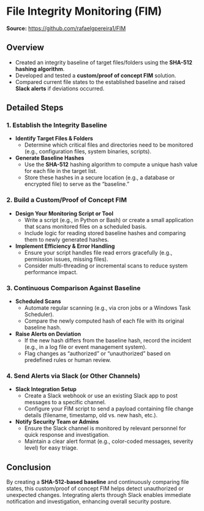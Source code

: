 <h1>File Integrity Monitoring (FIM)</h1>

<p>
  <strong>Source:</strong> 
  <a href="https://github.com/rafaelgpereira1/FIM">
    https://github.com/rafaelgpereira1/FIM
  </a>
</p>

<h2>Overview</h2>
<ul>
  <li>Created an integrity baseline of target files/folders using the <strong>SHA-512 hashing algorithm</strong>.</li>
  <li>Developed and tested a <strong>custom/proof of concept FIM</strong> solution.</li>
  <li>Compared current file states to the established baseline and raised <strong>Slack alerts</strong> if deviations occurred.</li>
</ul>

<h2>Detailed Steps</h2>

<h3>1. Establish the Integrity Baseline</h3>
<ul>
  <li>
    <strong>Identify Target Files & Folders</strong><br/>
    <ul>
      <li>Determine which critical files and directories need to be monitored (e.g., configuration files, system binaries, scripts).</li>
    </ul>
  </li>
  <li>
    <strong>Generate Baseline Hashes</strong><br/>
    <ul>
      <li>Use the <strong>SHA-512</strong> hashing algorithm to compute a unique hash value for each file in the target list.</li>
      <li>Store these hashes in a secure location (e.g., a database or encrypted file) to serve as the “baseline.”</li>
    </ul>
  </li>
</ul>

<h3>2. Build a Custom/Proof of Concept FIM</h3>
<ul>
  <li>
    <strong>Design Your Monitoring Script or Tool</strong><br/>
    <ul>
      <li>Write a script (e.g., in Python or Bash) or create a small application that scans monitored files on a scheduled basis.</li>
      <li>Include logic for reading stored baseline hashes and comparing them to newly generated hashes.</li>
    </ul>
  </li>
  <li>
    <strong>Implement Efficiency & Error Handling</strong><br/>
    <ul>
      <li>Ensure your script handles file read errors gracefully (e.g., permission issues, missing files).</li>
      <li>Consider multi-threading or incremental scans to reduce system performance impact.</li>
    </ul>
  </li>
</ul>

<h3>3. Continuous Comparison Against Baseline</h3>
<ul>
  <li>
    <strong>Scheduled Scans</strong><br/>
    <ul>
      <li>Automate regular scanning (e.g., via cron jobs or a Windows Task Scheduler).</li>
      <li>Compare the newly computed hash of each file with its original baseline hash.</li>
    </ul>
  </li>
  <li>
    <strong>Raise Alerts on Deviation</strong><br/>
    <ul>
      <li>If the new hash differs from the baseline hash, record the incident (e.g., in a log file or event management system).</li>
      <li>Flag changes as “authorized” or “unauthorized” based on predefined rules or human review.</li>
    </ul>
  </li>
</ul>

<h3>4. Send Alerts via Slack (or Other Channels)</h3>
<ul>
  <li>
    <strong>Slack Integration Setup</strong><br/>
    <ul>
      <li>Create a Slack webhook or use an existing Slack app to post messages to a specific channel.</li>
      <li>Configure your FIM script to send a payload containing file change details (filename, timestamp, old vs. new hash, etc.).</li>
    </ul>
  </li>
  <li>
    <strong>Notify Security Team or Admins</strong><br/>
    <ul>
      <li>Ensure the Slack channel is monitored by relevant personnel for quick response and investigation.</li>
      <li>Maintain a clear alert format (e.g., color-coded messages, severity level) for easy triage.</li>
    </ul>
  </li>
</ul>

<h2>Conclusion</h2>
<p>
  By creating a <strong>SHA-512-based baseline</strong> and continuously comparing file states, this custom/proof of concept FIM helps detect unauthorized or unexpected changes. Integrating alerts through Slack enables immediate notification and investigation, enhancing overall security posture.
</p>
